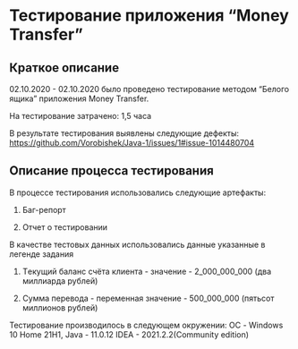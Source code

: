 # Тестирование приложения “Money Transfer”
## Краткое описание

02.10.2020 - 02.10.2020 было проведено тестирование методом “Белого ящика” приложения Money Transfer.

На тестирование затрачено: 1,5 часа

В результате тестирования выявлены следующие дефекты:
https://github.com/Vorobishek/Java-1/issues/1#issue-1014480704

## Описание процесса тестирования

В процессе тестирования использовались следующие артефакты:
1. Баг-репорт

2. Отчет о тестировании

В качестве тестовых данных использовались данные указанные в легенде задания

1. Tекущий баланс счёта клиента - значение - 2_000_000_000 (два миллиарда рублей)

2. Cумма перевода - переменная значение - 500_000_000 (пятьсот миллионов рублей)

Тестирование производилось в следующем окружении:
ОС - Windows 10 Home 21H1, Java - 11.0.12 IDEA - 2021.2.2(Community edition)